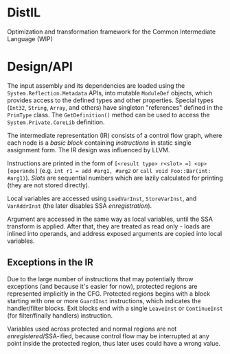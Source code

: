# DistIL
Optimization and transformation framework for the Common Intermediate Language (WIP)

# Design/API
The input assembly and its dependencies are loaded using the `System.Reflection.Metadata` APIs, into mutable `ModuleDef` objects, which provides access to the defined types and other properties.
Special types (`Int32`, `String`, `Array`, and others) have singleton "references" defined in the `PrimType` class. The `GetDefinition()` method can be used to access the `System.Private.CoreLib` definition.

The intermediate representation (IR) consists of a control flow graph, where each node is a _basic block_ containing _instructions_ in static single assignment form. The IR design was influenced by LLVM.

Instructions are printed in the form of `[<result type> r<slot> =] <op> [operands]` (e.g. `int r1 = add #arg1, #arg2` or `call void Foo::Bar(int: #arg1)`). _Slots_ are sequential numbers which are lazily calculated for printing (they are not stored directly).

Local variables are accessed using `LoadVarInst`, `StoreVarInst`, and `VarAddrInst` (the later disables SSA _enregistration_).

Argument are accessed in the same way as local variables, until the SSA transform is applied. After that, they are treated as read only - loads are inlined into operands, and address exposed arguments are copied into local variables.

## Exceptions in the IR
Due to the large number of instructions that may potentially throw exceptions (and because it's easier for now), protected regions are represented implicitly in the CFG. Protected regions begins with a block starting with one or more `GuardInst` instructions, which indicates the handler/filter blocks. Exit blocks end with a single `LeaveInst` or `ContinueInst` (for filter/finally handlers) instruction.

Variables used across protected and normal regions are not _enregistered_/SSA-ified, because control flow may be interrupted at any point inside the protected region, thus later uses could have a wrong value.

